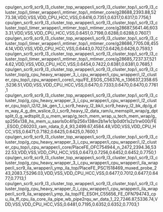 cpu/gen_scr9_scr9_l3_cluster_top_wrapper/i_scr9_l3_cluster_top/i_scr9_l3_cluster_top/i_timer_wrapper/i_mtimer_top/i_mtimer_core/g28688,2393.88,5273.38,VDD,VSS,VDD_CPU_HCC,VSS,0.6416,0.7351,0.6317,0.6317,0.7756,1
cpu/gen_scr9_scr9_l3_cluster_top_wrapper/i_scr9_l3_cluster_top/i_scr9_l3_cluster_top/i_timer_wrapper/i_mtimer_top/i_mtimer_core/g28687,5641.46,6033.31,VDD,VSS,VDD_CPU_HCC,VSS,0.6451,0.7198,0.6288,0.6288,0.7607,1
cpu/gen_scr9_scr9_l3_cluster_top_wrapper/i_scr9_l3_cluster_top/i_scr9_l3_cluster_top/i_timer_wrapper/i_mtimer_top/i_mtimer_core/g28686,7705.08,4554.14,VDD,VSS,VDD_CPU_HCC,VSS,0.6443,0.7027,0.6426,0.6426,0.7593,1
cpu/gen_scr9_scr9_l3_cluster_top_wrapper/i_scr9_l3_cluster_top/i_scr9_l3_cluster_top/i_timer_wrapper/i_mtimer_top/i_mtimer_core/g28685,7237.37,5214.62,VDD,VSS,VDD_CPU_HCC,VSS,0.6454,0.7422,0.6381,0.6381,0.7685,1
cpu/gen_scr9_scr9_l3_cluster_top_wrapper/i_scr9_l3_cluster_top/i_scr9_l3_cluster_top/g_cpu_heavy_wrapper_3_i_cpu_wrapper/i_cpu_wrapper/i_l2_cluster_cpu_top/i_cpu_wrapper/i_core/i_rqu/FE_ESOS_C56376_n_136637,2358.65,5236.51,VDD,VSS,VDD_CPU_HCC,VSS,0.6470,0.7333,0.6470,0.6470,0.7761,1 cpu/gen_scr9_scr9_l3_cluster_top_wrapper/i_scr9_l3_cluster_top/i_scr9_l3_cluster_top/g_cpu_heavy_wrapper_3_i_cpu_wrapper/i_cpu_wrapper/i_l2_cluster_cpu_top/i_l2/l2_bk_gen_1_i_scr9_heavy_l2_bk/i_scr9_heavy_l2_bk_dp/g_dm_way_4_g_dm_wslice_0_i_scr9_heavy_l2_data_ram/u_memsplit_wrap/g_dptsplit_0_g_wdtsplit_0_u_mem_wrap/g_tech_mem_wrap_u_tech_mem_wrap/g_sp256x138_hs_mem_u_sasrls0c4l1p256x138m2b1w1c1p0d0t1s2z1rw000/FE_ESOD_C60203_ram_rdata_0_4_93,2499.67,4584.48,VDD,VSS,VDD_CPU_HCC,VSS,0.6471,0.7182,0.6425,0.6425,0.7600,1
cpu/gen_scr9_scr9_l3_cluster_top_wrapper/i_scr9_l3_cluster_top/i_scr9_l3_cluster_top/g_cpu_heavy_wrapper_3_i_cpu_wrapper/i_cpu_wrapper/i_l2_cluster_cpu_top/i_cpu_wrapper/i_core/PlaceFE_OFC754944_n_2472,2394.36,5322.53,VDD,VSS,VDD_CPU_HCC,VSS,0.6473,0.7256,0.6452,0.6452,0.7750,1 cpu/gen_scr9_scr9_l3_cluster_top_wrapper/i_scr9_l3_cluster_top/i_scr9_l3_cluster_top/g_cpu_heavy_wrapper_3_i_cpu_wrapper/i_cpu_wrapper/i_ila_wrapper/i_scr9_ila_wrapper/i_ymp_ila_top/PlaceFE_PSC1518469_muxed_probe_243,2083.7,5296.03,VDD,VSS,VDD_CPU_HCC,VSS,0.6477,0.7012,0.6477,0.6477,0.7713,1
cpu/gen_scr9_scr9_l3_cluster_top_wrapper/i_scr9_l3_cluster_top/i_scr9_l3_cluster_top/g_cpu_heavy_wrapper_0_i_cpu_wrapper/i_cpu_wrapper/i_ila_wrapper/i_scr9_ila_wrapper/i_ymp_ila_top/FE_ESOH_C55656_FE_OFN794743_cpu_ila_ff_cpu_ila_core_ila_pipe_wb_pipe2rqu_wr_data_1_22,7246.87,5336.74,VDD,VSS,VDD_CPU_HCC,VSS,0.6481,0.7195,0.6352,0.6352,0.7703,1